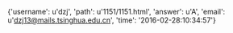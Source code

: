 {'username': u'dzj', 'path': u'1151/1151.html', 'answer': u'A', 'email': u'dzj13@mails.tsinghua.edu.cn', 'time': '2016-02-28:10:34:57'}